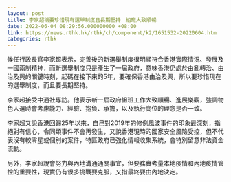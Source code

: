 ```yaml
---
layout: post
title: 李家超稱要珍惜現有選舉制度且長期堅持　組班大致順暢
date: 2022-06-04 08:29:56.000000000 +08:00
link: https://news.rthk.hk/rthk/ch/component/k2/1651532-20220604.htm
categories: rthk
---
```


候任行政長官李家超表示，完善後的新選舉制度很明顯符合香港實際情況、發展及一國兩制精神，而新選舉制度只是產生了一屆政府，意味香港仍處於由亂轉治、由治及興的關鍵時刻，起碼在接下來的5年，要確保香港由治及興，所以要珍惜現在的選舉制度，而且要長期堅持。

李家超接受中通社專訪。他表示新一屆政府組班工作大致順暢、進展樂觀，強調物色人選時會考慮能力、經驗、抱負、承擔，以及執行崗位的理念是否一致。

李家超又說香港回歸25年以來，自己對2019年的修例風波事件的印象最深刻，指絕對有信心，令同類事件不會再發生，又說香港現時的國家安全風險受控，但不代表沒有較零星或個別的案件，特區政府已強化情報收集系統，會特別留意非法資金流動。

另外，李家超說會努力與內地溝通通關事宜，但要務實考量本地疫情和內地疫情管控的重要性，現實仍有很多挑戰要克服，又指最終要由內地決定。

